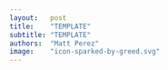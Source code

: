 ```yaml
---
layout:   post
title:    "TEMPLATE"
subtitle: "TEMPLATE"
authors:  "Matt Perez"
image:    "icon-sparked-by-greed.svg"
---
```


<div style="display:none;">
 <p>Developed with good intentions, the fomula had been a money-maker for years. But it wasn&rsquo;t enough.</p>
</span>

<h1>&nbsp;</h1>
 <p class="_speakera">Nothing is enough!</p>
 <p></p>